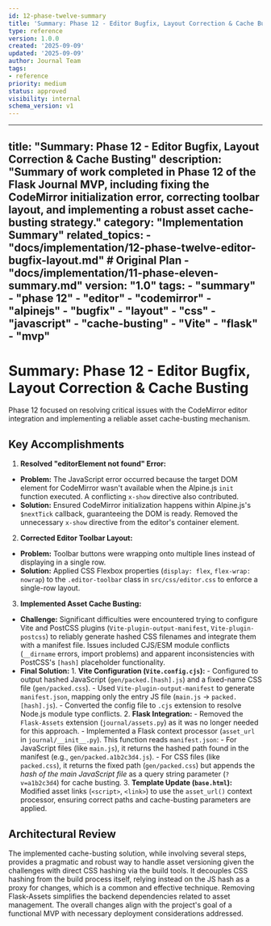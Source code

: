 ```yaml
---
id: 12-phase-twelve-summary
title: 'Summary: Phase 12 - Editor Bugfix, Layout Correction & Cache Busting'
type: reference
version: 1.0.0
created: '2025-09-09'
updated: '2025-09-09'
author: Journal Team
tags:
- reference
priority: medium
status: approved
visibility: internal
schema_version: v1
---
```


***

title: "Summary: Phase 12 - Editor Bugfix, Layout Correction & Cache Busting"
description: "Summary of work completed in Phase 12 of the Flask Journal MVP, including fixing the CodeMirror initialization error, correcting toolbar layout, and implementing a robust asset cache-busting strategy."
category: "Implementation Summary"
related\_topics:
\- "docs/implementation/12-phase-twelve-editor-bugfix-layout.md" # Original Plan
\- "docs/implementation/11-phase-eleven-summary.md"
version: "1.0"
tags:
\- "summary"
\- "phase 12"
\- "editor"
\- "codemirror"
\- "alpinejs"
\- "bugfix"
\- "layout"
\- "css"
\- "javascript"
\- "cache-busting"
\- "Vite"
\- "flask"
\- "mvp"
--------

# Summary: Phase 12 - Editor Bugfix, Layout Correction & Cache Busting

Phase 12 focused on resolving critical issues with the CodeMirror editor integration and implementing a reliable asset cache-busting mechanism.

## Key Accomplishments

1. **Resolved "editorElement not found" Error:**

- **Problem:** The JavaScript error occurred because the target DOM element for CodeMirror wasn't available when the Alpine.js `init` function executed. A conflicting `x-show` directive also contributed.
- **Solution:** Ensured CodeMirror initialization happens within Alpine.js's `$nextTick` callback, guaranteeing the DOM is ready. Removed the unnecessary `x-show` directive from the editor's container element.

2. **Corrected Editor Toolbar Layout:**

- **Problem:** Toolbar buttons were wrapping onto multiple lines instead of displaying in a single row.
- **Solution:** Applied CSS Flexbox properties (`display: flex`, `flex-wrap: nowrap`) to the `.editor-toolbar` class in `src/css/editor.css` to enforce a single-row layout.

3. **Implemented Asset Cache Busting:**

- **Challenge:** Significant difficulties were encountered trying to configure Vite and PostCSS plugins (`Vite-plugin-output-manifest`, `Vite-plugin-postcss`) to reliably generate hashed CSS filenames and integrate them with a manifest file. Issues included CJS/ESM module conflicts (`__dirname` errors, import problems) and apparent inconsistencies with PostCSS's `[hash]` placeholder functionality.
- **Final Solution:**
  1\.  **Vite Configuration (`Vite.config.cjs`):**
  \-   Configured to output hashed JavaScript (`gen/packed.[hash].js`) and a fixed-name CSS file (`gen/packed.css`).
  \-   Used `Vite-plugin-output-manifest` to generate `manifest.json`, mapping only the entry JS file (`main.js` -> `packed.[hash].js`).
  \-   Converted the config file to `.cjs` extension to resolve Node.js module type conflicts.
  2\.  **Flask Integration:**
  \-   Removed the `Flask-Assets` extension (`journal/assets.py`) as it was no longer needed for this approach.
  \-   Implemented a Flask context processor (`asset_url` in `journal/__init__.py`). This function reads `manifest.json`:
  \-   For JavaScript files (like `main.js`), it returns the hashed path found in the manifest (e.g., `gen/packed.a1b2c3d4.js`).
  \-   For CSS files (like `packed.css`), it returns the fixed path (`gen/packed.css`) but appends the *hash of the main JavaScript file* as a query string parameter (`?v=a1b2c3d4`) for cache busting.
  3\.  **Template Update (`base.html`):** Modified asset links (`<script>`, `<link>`) to use the `asset_url()` context processor, ensuring correct paths and cache-busting parameters are applied.

## Architectural Review

The implemented cache-busting solution, while involving several steps, provides a pragmatic and robust way to handle asset versioning given the challenges with direct CSS hashing via the build tools. It decouples CSS hashing from the build process itself, relying instead on the JS hash as a proxy for changes, which is a common and effective technique. Removing Flask-Assets simplifies the backend dependencies related to asset management. The overall changes align with the project's goal of a functional MVP with necessary deployment considerations addressed.
